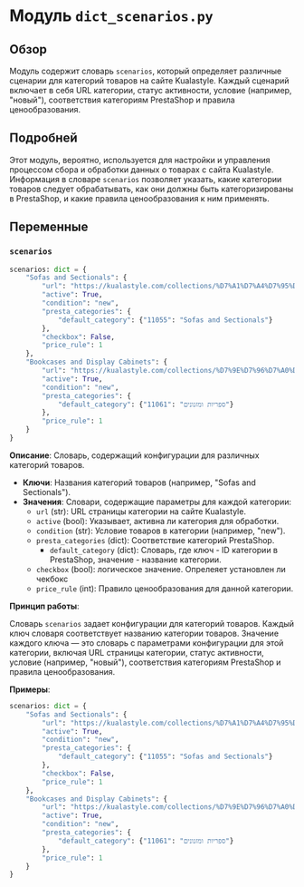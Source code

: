 # Модуль `dict_scenarios.py`

## Обзор

Модуль содержит словарь `scenarios`, который определяет различные сценарии для категорий товаров на сайте Kualastyle. Каждый сценарий включает в себя URL категории, статус активности, условие (например, "новый"), соответствия категориям PrestaShop и правила ценообразования.

## Подробней

Этот модуль, вероятно, используется для настройки и управления процессом сбора и обработки данных о товарах с сайта Kualastyle. Информация в словаре `scenarios` позволяет указать, какие категории товаров следует обрабатывать, как они должны быть категоризированы в PrestaShop, и какие правила ценообразования к ним применять.

## Переменные

### `scenarios`

```python
scenarios: dict = {
    "Sofas and Sectionals": {
        "url": "https://kualastyle.com/collections/%D7%A1%D7%A4%D7%95%D7%AA-%D7%9E%D7%A2%D7%95%D7%A6%D7%91%D7%95%D7%AA",
        "active": True,
        "condition": "new",
        "presta_categories": {
            "default_category": {"11055": "Sofas and Sectionals"}
        },
        "checkbox": False,
        "price_rule": 1
    },
    "Bookcases and Display Cabinets": {
        "url": "https://kualastyle.com/collections/%D7%9E%D7%96%D7%A0%D7%95%D7%A0%D7%99%D7%9D-%D7%99%D7%97%D7%99%D7%93%D7%95%D7%AA-%D7%98%D7%9C%D7%95%D7%95%D7%99%D7%96%D7%99%D7%94",
        "active": True,
        "condition": "new",
        "presta_categories": {
            "default_category": {"11061": "ספריות ומזנונים"}
        },
        "price_rule": 1
    }
}
```

**Описание**: Словарь, содержащий конфигурации для различных категорий товаров.

-   **Ключи**: Названия категорий товаров (например, "Sofas and Sectionals").
-   **Значения**: Словари, содержащие параметры для каждой категории:
    -   `url` (str): URL страницы категории на сайте Kualastyle.
    -   `active` (bool): Указывает, активна ли категория для обработки.
    -   `condition` (str): Условие товаров в категории (например, "new").
    -   `presta_categories` (dict): Соответствие категорий PrestaShop.
        -   `default_category` (dict): Словарь, где ключ - ID категории в PrestaShop, значение - название категории.
    -   `checkbox` (bool):  логическое значение. Опрелеяет установлен ли чекбокс
    -   `price_rule` (int): Правило ценообразования для данной категории.

**Принцип работы**:

Словарь `scenarios` задает конфигурации для категорий товаров. Каждый ключ словаря соответствует названию категории товаров. Значение каждого ключа — это словарь с параметрами конфигурации для этой категории, включая URL страницы категории, статус активности, условие (например, "новый"), соответствия категориям PrestaShop и правила ценообразования.

**Примеры**:

```python
scenarios: dict = {
    "Sofas and Sectionals": {
        "url": "https://kualastyle.com/collections/%D7%A1%D7%A4%D7%95%D7%AA-%D7%9E%D7%A2%D7%95%D7%A6%D7%91%D7%95%D7%AA",
        "active": True,
        "condition": "new",
        "presta_categories": {
            "default_category": {"11055": "Sofas and Sectionals"}
        },
        "checkbox": False,
        "price_rule": 1
    },
    "Bookcases and Display Cabinets": {
        "url": "https://kualastyle.com/collections/%D7%9E%D7%96%D7%A0%D7%95%D7%A0%D7%99%D7%9D-%D7%99%D7%97%D7%99%D7%93%D7%95%D7%AA-%D7%98%D7%9C%D7%95%D7%95%D7%99%D7%96%D7%99%D7%94",
        "active": True,
        "condition": "new",
        "presta_categories": {
            "default_category": {"11061": "ספריות ומזנונים"}
        },
        "price_rule": 1
    }
}